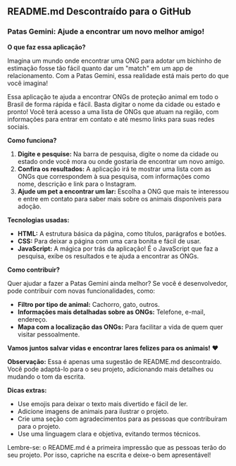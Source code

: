 ## **README.md Descontraído para o GitHub**

### **Patas Gemini: Ajude a encontrar um novo melhor amigo!** 

**O que faz essa aplicação?**

Imagina um mundo onde encontrar uma ONG para adotar um bichinho de estimação fosse tão fácil quanto dar um "match" em um app de relacionamento. Com a Patas Gemini, essa realidade está mais perto do que você imagina! 

Essa aplicação te ajuda a encontrar ONGs de proteção animal em todo o Brasil de forma rápida e fácil. Basta digitar o nome da cidade ou estado e pronto! Você terá acesso a uma lista de ONGs que atuam na região, com informações para entrar em contato e até mesmo links para suas redes sociais.

**Como funciona?**

1. **Digite e pesquise:** Na barra de pesquisa, digite o nome da cidade ou estado onde você mora ou onde gostaria de encontrar um novo amigo.
2. **Confira os resultados:** A aplicação irá te mostrar uma lista com as ONGs que correspondem à sua pesquisa, com informações como nome, descrição e link para o Instagram.
3. **Ajude um pet a encontrar um lar:** Escolha a ONG que mais te interessou e entre em contato para saber mais sobre os animais disponíveis para adoção.

**Tecnologias usadas:**

* **HTML:** A estrutura básica da página, como títulos, parágrafos e botões.
* **CSS:** Para deixar a página com uma cara bonita e fácil de usar.
* **JavaScript:** A mágica por trás da aplicação! É o JavaScript que faz a pesquisa, exibe os resultados e te ajuda a encontrar as ONGs.

**Como contribuir?**

Quer ajudar a fazer a Patas Gemini ainda melhor? Se você é desenvolvedor, pode contribuir com novas funcionalidades, como:

* **Filtro por tipo de animal:** Cachorro, gato, outros.
* **Informações mais detalhadas sobre as ONGs:** Telefone, e-mail, endereço.
* **Mapa com a localização das ONGs:** Para facilitar a vida de quem quer visitar pessoalmente.

**Vamos juntos salvar vidas e encontrar lares felizes para os animais!** ❤️

**Observação:** Essa é apenas uma sugestão de README.md descontraído. Você pode adaptá-lo para o seu projeto, adicionando mais detalhes ou mudando o tom da escrita.

**Dicas extras:**

* Use emojis para deixar o texto mais divertido e fácil de ler.
* Adicione imagens de animais para ilustrar o projeto.
* Crie uma seção com agradecimentos para as pessoas que contribuíram para o projeto.
* Use uma linguagem clara e objetiva, evitando termos técnicos.

Lembre-se: o README.md é a primeira impressão que as pessoas terão do seu projeto. Por isso, capriche na escrita e deixe-o bem apresentável!
